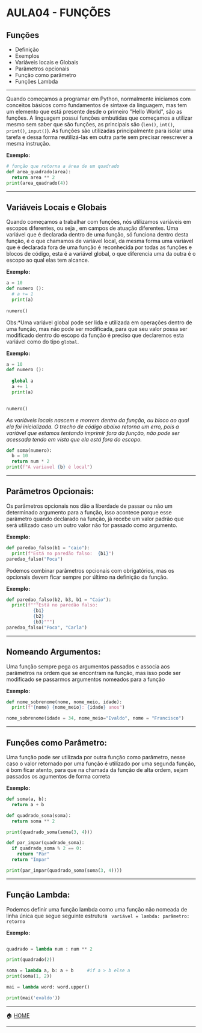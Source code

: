 
# AULA04 - FUNÇÕES

## Funções
 - Definição
 - Exemplos
 - Variáveis locais e Globais
 - Parâmetros opcionais
 - Função como parâmetro
 - Funções Lambda

---

Quando começamos a programar em Python, normalmente iniciamos com conceitos básicos como fundamentos de sintaxe da linguagem, mas tem um elemento que está presente desde o primeiro "Hello World", são as funções. 
A linguagem possui funções embutidas que começamos a utilizar mesmo sem saber que são funções, as principais são (`len()`, `int()`, `print()`, `input()`). As funções são utilizadas principalmente para isolar uma
tarefa e dessa forma reutilizá-las em outra parte sem precisar reescrever a mesma instrução.

**Exemplo:**
```python
# função que retorna a área de um quadrado
def area_quadrado(area):
  return area ** 2
print(area_quadrado(4))
```
---

## Variáveis Locais e Globais

Quando começamos a trabalhar com funções, nós utilizamos variáveis em escopos diferentes, ou seja , em campos de atuação diferentes. Uma variável que é 
declarada dentro de uma função, só funciona dentro desta função, é o que chamamos de variável local, da mesma forma uma variável que é declarada fora 
de uma função é reconhecida por todas as funções e blocos de código, esta é a variável global, o que diferencia uma da outra é o escopo ao qual elas
tem alcance.

**Exemplo:**
```python
a = 10
def numero ():
  # a += 1
  print(a)
 
numero()
```
Obs:*Uma variável global pode ser lida e utilizada em operações dentro de uma função, mas não pode ser modificada, para que seu valor possa ser modificado 
dentro do escopo da função é preciso que declaremos esta variável como do tipo `global`.

**Exemplo:**
```python
a = 10
def numero ():
 
  global a
  a += 1
  print(a)  

 
numero()
```

*As variáveis locais nascem e morrem dentro da função, ou bloco ao qual ela foi inicializada. O trecho de código abaixo retorna um erro, pois a variável que
estamos tentando imprimir fora da função, não pode ser acessada tendo em vista que ela está fora do escopo.*

```python
def soma(numero):
  b = 10
  return num * 2
print(f"A variavel {b} é local")
```
---

## Parâmetros Opcionais:

Os parâmetros opcionais nos dão a liberdade de passar ou não um determinado argumento para a função, isso acontece porque esse parâmetro quando declarado 
na função, já recebe um valor padrão que será utilizado caso um outro valor não for passado como argumento.


**Exemplo:**
```python
def paredao_falso(b1 = "caio"):
  print(f"Está no paredão falso:  {b1}")
paredao_falso("Poca")
```
Podemos combinar parâmetros opcionais com obrigatórios, mas os opcionais devem ficar sempre por último na definição da função.

**Exemplo:**
```python
def paredao_falso(b2, b3, b1 = "Caio"):
  print(f"""Está no paredão falso:  
          {b1}
          {b2}
          {b3}""")
paredao_falso("Poca", "Carla")
```
---

## Nomeando Argumentos:

Uma função sempre pega os argumentos passados e associa aos parâmetros na ordem que se encontram na função, mas isso pode ser modificado se passarmos argumentos
nomeados para a função

**Exemplo:**
```python
def nome_sobrenome(nome, nome_meio, idade):
  print(f"{nome} {nome_meio}: {idade} anos")

nome_sobrenome(idade = 34, nome_meio="Evaldo", nome = "Francisco")
```
---

## Funções como Parâmetro:

Uma função pode ser utilizada por outra função como parâmetro, nesse caso o valor retornado por uma função é utilizado por uma segunda função, 
é bom ficar atento, para que na chamada da função de alta ordem, sejam passados os agumentos  de forma correta


**Exemplo:**
```python
def soma(a, b):
  return a + b

def quadrado_soma(soma):
  return soma ** 2

print(quadrado_soma(soma(3, 4)))

def par_impar(quadrado_soma):
  if quadrado_soma % 2 == 0:
    return "Par"
  return "Impar"

print(par_impar(quadrado_soma(soma(3, 4))))
```
---


## Função Lambda:

Podemos definir uma função lambda como uma função não nomeada de linha única que segue  seguinte estrutura  ` variável = lambda: parâmetro: retorno`

**Exemplo:**
```python

quadrado = lambda num : num ** 2

print(quadrado(2))

soma = lambda a, b: a + b     #if a > b else a
print(soma(1, 2))

mai = lambda word: word.upper()

print(mai('evaldo'))

```

---
:house: [HOME](https://github.com/Evaldo-comp/Python-Mombaca)

---
